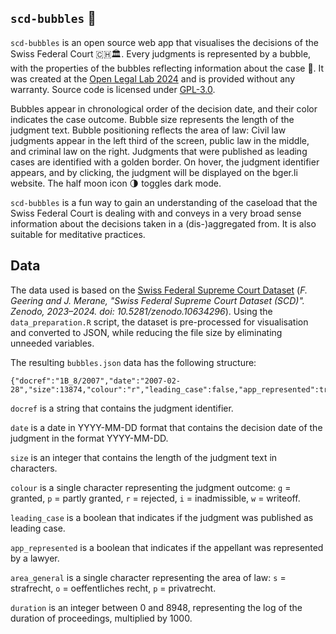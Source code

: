 ## `scd-bubbles` 🫧
`scd-bubbles` is an open source web app that visualises the decisions of the Swiss Federal Court 🇨🇭🏛. Every judgments is represented by a bubble, with the properties of the bubbles reflecting information about the case 🫧. It was created at the [Open Legal Lab 2024](https://challenges.openlegallab.ch/event/6) and is provided without any warranty. Source code is licensed under [GPL-3.0](https://github.com/fgeeri/scd-bubbles/tree/main#GPL-3.0-1-ov-file).

Bubbles appear in chronological order of the decision date, and their color indicates the case outcome. Bubble size represents the length of the judgment text. Bubble positioning reflects the area of law: Civil law judgments appear in the left third of the screen, public law in the middle, and criminal law on the right. Judgments that were published as leading cases are identified with a golden border. On hover, the judgment identifier appears, and by clicking, the judgment will be displayed on the bger.li website. The half moon icon 🌗 toggles dark mode.

`scd-bubbles` is a fun way to gain an understanding of the caseload that the Swiss Federal Court is dealing with and conveys in a very broad sense information about the decisions taken in a (dis-)aggregated from. It is also suitable for meditative practices.

## Data
The data used is based on the [Swiss Federal Supreme Court Dataset](https://zenodo.org/records/10634296) (*F. Geering and J. Merane, "Swiss Federal Supreme Court Dataset (SCD)". Zenodo, 2023–2024. doi: 10.5281/zenodo.10634296*). Using the `data_preparation.R` script, the dataset is pre-processed for visualisation and converted to JSON, while reducing the file size by eliminating unneeded variables.

The resulting `bubbles.json` data has the following structure:
```
{"docref":"1B_8/2007","date":"2007-02-28","size":13874,"colour":"r","leading_case":false,"app_represented":true,"area_general":"s","duration":3989}
```

`docref` is a string that contains the judgment identifier.

`date` is a date in YYYY-MM-DD format that contains the decision date of the judgment in the format YYYY-MM-DD.

`size` is an integer that contains the length of the judgment text in characters.

`colour` is a single character representing the judgment outcome: `g` = granted, `p` = partly granted, `r` = rejected, `i` = inadmissible, `w` = writeoff.

`leading_case` is a boolean that indicates if the judgment was published as leading case.

`app_represented` is a boolean that indicates if the appellant was represented by a lawyer.

`area_general` is a single character representing the area of law: `s` = strafrecht, `o` = oeffentliches recht, `p` = privatrecht.

`duration` is an integer between 0 and 8948, representing the log of the duration of proceedings, multiplied by 1000.
